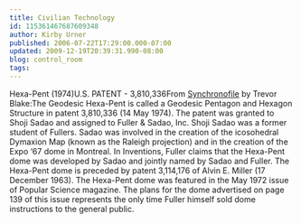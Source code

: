 ```yaml
---
title: Civilian Technology
id: 115361467687609348
author: Kirby Urner
published: 2006-07-22T17:29:00.000-07:00
updated: 2009-12-19T20:39:31.990-08:00
blog: control_room
tags: 
---
```


[](http://photos1.blogger.com/blogger/1134/545/1600/hexapent.png)Hexa-Pent (1974)U.S. PATENT - 3,810,336From [Synchronofile](http://synchronofile.com/?p=182) by Trevor Blake:The Geodesic Hexa-Pent is called a Geodesic Pentagon and Hexagon Structure in patent 3,810,336 (14 May 1974).  The patent was granted to Shoji Sadao and assigned to Fuller & Sadao, Inc.  Shoji Sadao was a former student of Fullers.  Sadao was involved in the creation of the icosohedral Dymaxion Map (known as the Raleigh projection) and in the creation of the Expo ‘67 dome in Montreal.  In Inventions, Fuller claims that the Hexa-Pent dome was developed by Sadao and jointly named by Sadao and Fuller.  The Hexa-Pent dome is preceded by patent 3,114,176 of Alvin E. Miller (17 December 1963).  The Hexa-Pent dome was featured in the May 1972 issue of Popular Science magazine.  The plans for the dome advertised on page 139 of this issue represents the only time Fuller himself sold dome instructions to the general public.